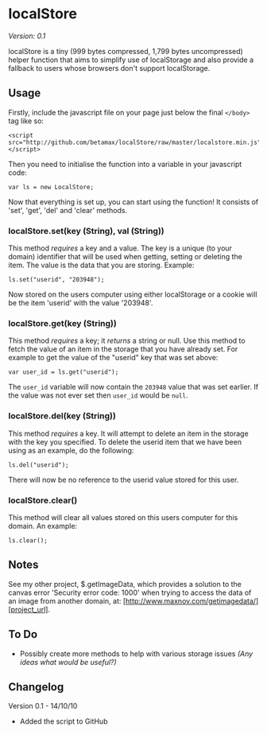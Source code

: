 localStore
==============
*Version: 0.1*

localStore is a tiny (999 bytes compressed, 1,799 bytes uncompressed) helper function that aims to simplify use of localStorage and also provide a fallback to users whose browsers don't support localStorage.

Usage
-----

Firstly, include the javascript file on your page just below the final `</body>` tag like so:

	<script src="http://github.com/betamax/localStore/raw/master/localstore.min.js"></script>

Then you need to initialise the function into a variable in your javascript code:

	var ls = new LocalStore;

Now that everything is set up, you can start using the function! It consists of 'set', 'get', 'del' and 'clear' methods.  

### localStore.set(key (String), val (String))

This method _requires_ a key and a value. The key is a unique (to your domain) identifier that will be used when getting, setting or deleting the item. The value is the data that you are storing. Example:

	ls.set("userid", "203948");

Now stored on the users computer using either localStorage or a cookie will be the item 'userid' with the value '203948'.  

### localStore.get(key (String))

This method _requires_ a key; it _returns_ a string or null. Use this method to fetch the value of an item in the storage that you have already set. For example to get the value of the "userid" key that was set above:

	var user_id = ls.get("userid");

The `user_id` variable will now contain the `203948` value that was set earlier. If the value was not ever set then `user_id` would be `null`.  

### localStore.del(key (String))

This method _requires_ a key. It will attempt to delete an item in the storage with the key you specified. To delete the userid item that we have been using as an example, do the following:

	ls.del("userid");

There will now be no reference to the userid value stored for this user.  

### localStore.clear()

This method will clear all values stored on this users computer for this domain. An example:

	ls.clear();

Notes
-----

See my other project, $.getImageData, which provides a solution to the canvas error 'Security error code: 1000' when trying to access the data of an image from another domain, at: [http://www.maxnov.com/getimagedata/][project_url].

[project_url]: http://www.maxnov.com/getimagedata/

To Do
-----

 * Possibly create more methods to help with various storage issues _(Any ideas what would be useful?)_

Changelog
---------

Version 0.1 - 14/10/10

 * Added the script to GitHub
